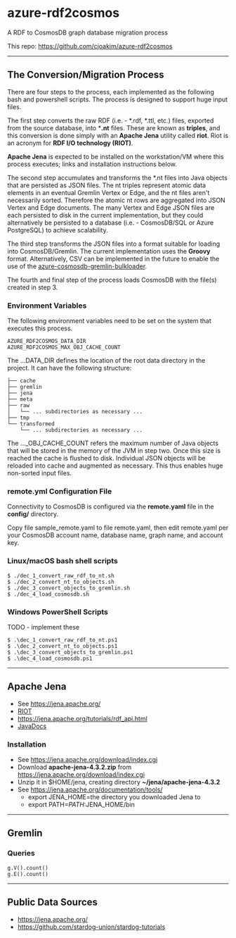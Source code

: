 # azure-rdf2cosmos

A RDF to CosmosDB graph database migration process

This repo: https://github.com/cjoakim/azure-rdf2cosmos

---

## The Conversion/Migration Process

There are four steps to the process, each implemented as the following bash and powershell
scripts.  The process is designed to support huge input files.

The first step converts the raw RDF (i.e. - *.rdf, *.ttl, etc.) files, exported from the
source database, into ***.nt** files.  These are known as **triples**, and this conversion
is done simply with an **Apache Jena** utility called **riot**.  Riot is an acronym for
**RDF I/O technology (RIOT)**.

**Apache Jena** is expected to be installed on the workstation/VM where this process executes;
links and installation instructions below.

The second step accumulates and transforms the *.nt files into Java objects that are persisted
as JSON files.  The nt triples represent atomic data elements in an eventual Gremlin
Vertex or Edge, and the nt files aren't necessarily sorted.  Therefore the atomic nt rows
are aggregated into JSON Vertex and Edge documents.  The many Vertex and Edge JSON files are 
each persisted to disk in the current implementation, but they could alternatively be persisted
to a database (i.e. - CosmosDB/SQL or Azure PostgreSQL) to achieve scalability.

The third step transforms the JSON files into a format suitable for loading into CosmosDB/Gremlin.
The current implementation uses the **Groovy** format.  Alternatively, CSV can be implemented
in the future to enable the use of the 
[azure-cosmosdb-gremlin-bulkloader](https://github.com/cjoakim/azure-cosmosdb-gremlin-bulkloader).

The fourth and final step of the process loads CosmosDB with the file(s) created in step 3.

### Environment Variables

The following environment variables need to be set on the system that executes this process.

```
AZURE_RDF2COSMOS_DATA_DIR
AZURE_RDF2COSMOS_MAX_OBJ_CACHE_COUNT   
```

The ...DATA_DIR defines the location of the root data directory in the project.
It can have the following structure:
```
├── cache
├── gremlin
├── jena
├── meta
├── raw
│   └── ... subdirectories as necessary ...
├── tmp
└── transformed
    └── ... subdirectories as necessary ...
```

The ..._OBJ_CACHE_COUNT refers the maximum number of Java objects that will be stored
in the memory of the JVM in step two.  Once this size is reached the cache is flushed
to disk.  Individual JSON objects will be reloaded into cache and augmented as necessary.
This thus enables huge non-sorted input files.

### remote.yml Configuration File

Connectivity to CosmosDB is configured via the **remote.yaml** file in the
**config/** directory.

Copy file sample_remote.yaml to file remote.yaml, then edit remote.yaml
per your CosmosDB account name, database name, graph name, and account key.

### Linux/macOS bash shell scripts

```
$ ./dec_1_convert_raw_rdf_to_nt.sh
$ ./dec_2_convert_nt_to_objects.sh
$ ./dec_3_convert_objects_to_gremlin.sh
$ ./dec_4_load_cosmosdb.sh
```

### Windows PowerShell Scripts

TODO - implement these 

```
$ .\dec_1_convert_raw_rdf_to_nt.ps1
$ .\dec_2_convert_nt_to_objects.ps1
$ .\dec_3_convert_objects_to_gremlin.ps1
$ .\dec_4_load_cosmosdb.ps1
```

---

## Apache Jena

- See https://jena.apache.org/
- [RIOT](https://jena.apache.org/documentation/io/)
- https://jena.apache.org/tutorials/rdf_api.html
- [JavaDocs](https://jena.apache.org/documentation/javadoc/arq/index.html)

### Installation

- See https://jena.apache.org/download/index.cgi
- Download **apache-jena-4.3.2.zip** from https://jena.apache.org/download/index.cgi
- Unzip it in $HOME/jena, creating directory **~/jena/apache-jena-4.3.2**
- See https://jena.apache.org/documentation/tools/ 
  - export JENA_HOME=the directory you downloaded Jena to  
  - export PATH=$PATH:$JENA_HOME/bin

---

## Gremlin

### Queries

```
g.V().count()
g.E().count()
```

---

## Public Data Sources

- https://jena.apache.org/
- https://github.com/stardog-union/stardog-tutorials
